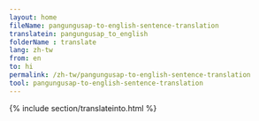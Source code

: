 ```yaml
---
layout: home
fileName: pangungusap-to-english-sentence-translation
translatein: pangungusap_to_english
folderName : translate
lang: zh-tw
from: en
to: hi
permalink: /zh-tw/pangungusap-to-english-sentence-translation
tool: pangungusap-to-english-sentence-translation
---
```

{% include section/translateinto.html %}